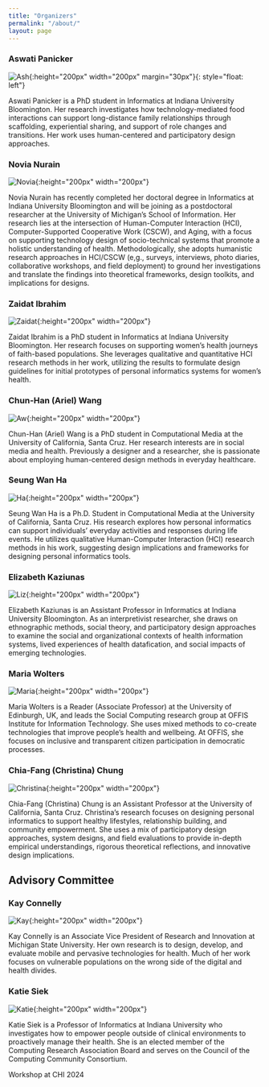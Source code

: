 ```yaml
---
title: "Organizers"
permalink: "/about/"
layout: page
---
```


### Aswati Panicker
![Ash](assets/Organizers/AswatiPanicker.png){:height="200px" width="200px" margin="30px"}{: style="float: left"}

Aswati Panicker is a PhD student in Informatics at Indiana University Bloomington. Her research investigates how technology-mediated food interactions can support long-distance family relationships through scaffolding, experiential sharing, and support of role changes and transitions. Her work uses human-centered and participatory design approaches. 



### Novia Nurain
![Novia](assets/Organizers/NoviaNurain.png){:height="200px" width="200px"}

Novia Nurain has recently completed her doctoral degree in Informatics at Indiana University Bloomington and will be joining as a postdoctoral researcher at the University of Michigan’s School of Information. Her research lies at the intersection of Human-Computer Interaction (HCI), Computer-Supported Cooperative Work (CSCW), and Aging, with a focus on supporting technology design of socio-technical systems that promote a holistic understanding of health. Methodologically, she adopts humanistic research approaches in HCI/CSCW (e,g., surveys, interviews, photo diaries, collaborative workshops, and field deployment) to ground her investigations and translate the findings into theoretical frameworks, design toolkits, and implications for designs.

### Zaidat Ibrahim
![Zaidat](assets/Organizers/ZaidatIbrahim.png){:height="200px" width="200px"}

Zaidat Ibrahim is a PhD student in Informatics at Indiana University Bloomington. Her research focuses on supporting women’s health journeys of faith-based populations. She leverages qualitative and quantitative HCI research methods in her work, utilizing the results to formulate design guidelines for initial prototypes of personal informatics systems for women’s health.

### Chun-Han (Ariel) Wang
![Aw](assets/Organizers/ArielWang.png){:height="200px" width="200px"}

Chun-Han (Ariel) Wang is a PhD student in Computational Media at the University of California, Santa Cruz. Her research interests are in social media and health. Previously a designer and a researcher, she is passionate about employing human-centered design methods in everyday healthcare.

### Seung Wan Ha
![Ha](assets/Organizers/SeungWanHa.png){:height="200px" width="200px"}

Seung Wan Ha is a Ph.D. Student in Computational Media at the University of California, Santa Cruz. His research explores how personal informatics can support individuals’ everyday activities and responses during life events. He utilizes qualitative Human-Computer Interaction (HCI) research methods in his work, suggesting design implications and frameworks for designing personal informatics tools.

### Elizabeth Kaziunas
![Liz](assets/Organizers/ElizabethKaziunas.png){:height="200px" width="200px"}

Elizabeth Kaziunas is an Assistant Professor in Informatics at Indiana University Bloomington. As an interpretivist researcher, she draws on ethnographic methods, social theory, and participatory design approaches to examine the social and organizational contexts of health information systems, lived experiences of health datafication, and social impacts of emerging technologies.

### Maria Wolters
![Maria](assets/Organizers/MariaWolters.png){:height="200px" width="200px"}

Maria Wolters is a Reader (Associate Professor) at the University of Edinburgh, UK, and leads the Social Computing research group at OFFIS Institute for Information Technology. She uses mixed methods to co-create technologies that improve people’s health and wellbeing. At OFFIS, she focuses on inclusive and transparent citizen participation in democratic processes.

### Chia-Fang (Christina) Chung
![Christina](assets/Organizers/ChristinaChung.png){:height="200px" width="200px"}

Chia-Fang (Christina) Chung is an Assistant Professor at the University of California, Santa Cruz. Christina’s research focuses on designing personal informatics to support healthy lifestyles, relationship building, and community empowerment. She uses a mix of participatory design approaches, system designs, and field evaluations to provide in-depth empirical understandings, rigorous theoretical reflections, and innovative design implications.

## Advisory Committee
### Kay Connelly
![Kay](assets/Organizers/KayConnelly.png){:height="200px" width="200px"}

Kay Connelly is an Associate Vice President of Research and Innovation at Michigan State University. Her own research is to design, develop, and evaluate mobile and pervasive technologies for health. Much of her work focuses on vulnerable populations on the wrong side of the digital and health divides.

### Katie Siek
![Katie](assets/Organizers/KatieSiek.png){:height="200px" width="200px"}

Katie Siek is a Professor of Informatics at Indiana University who investigates how to empower people outside of clinical environments to proactively manage their health. She is an elected member of the Computing Research Association Board and serves on the Council of the Computing Community Consortium.

Workshop at CHI 2024
